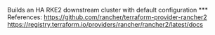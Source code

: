 Builds an HA RKE2 downstream cluster with default configuration
*** References:
https://github.com/rancher/terraform-provider-rancher2
https://registry.terraform.io/providers/rancher/rancher2/latest/docs
